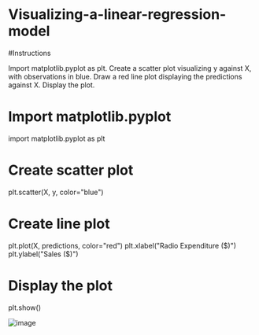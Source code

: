 # Visualizing-a-linear-regression-model

#Instructions

Import matplotlib.pyplot as plt.
Create a scatter plot visualizing y against X, with observations in blue.
Draw a red line plot displaying the predictions against X.
Display the plot.

# Import matplotlib.pyplot
import matplotlib.pyplot as plt

# Create scatter plot
plt.scatter(X, y, color="blue")

# Create line plot
plt.plot(X, predictions, color="red")
plt.xlabel("Radio Expenditure ($)")
plt.ylabel("Sales ($)")

# Display the plot
plt.show()

![image](https://user-images.githubusercontent.com/89304772/162654047-ac38c53f-f1f3-4cdd-bfee-4ab5e9e48073.png)
